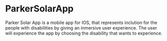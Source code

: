 # ParkerSolarApp
Parker Solar App  is a mobile app for IOS, that represents inclution for the people with disabilities by giving an inmersive user experience.
The user will experience the app by choosing the disability that wants to experience.

